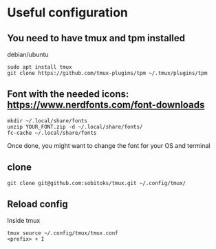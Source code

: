# Useful configuration

## You need to have tmux and tpm installed

debian/ubuntu
```
sudo apt install tmux
git clone https://github.com/tmux-plugins/tpm ~/.tmux/plugins/tpm
```

## Font with the needed icons: https://www.nerdfonts.com/font-downloads 

```
mkdir ~/.local/share/fonts
unzip YOUR_FONT.zip -d ~/.local/share/fonts/
fc-cache ~/.local/share/fonts
```

Once done, you might want to change the font for your OS and terminal

## clone


```
git clone git@github.com:sobitoks/tmux.git ~/.config/tmux/
```

## Reload config

Inside tmux
```
tmux source ~/.config/tmux/tmux.conf
<prefix> + I
```
